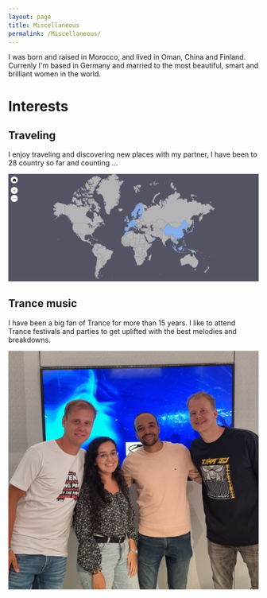 ```yaml
---
layout: page
title: Miscellaneous
permalink: /Miscellaneous/
---
```



I was born and raised in Morocco, and lived in Oman, China and Finland. Currenly I'm based in Germany and married to the most beautiful, smart and brilliant women in the world.


# Interests 

## Traveling 

I enjoy traveling and discovering new places with my partner, I have been to 28 country so far and counting ...

![png](/img/misc/map.png)


## Trance music

I have been a big fan of Trance for more than 15 years. I like to attend Trance festivals and parties to get uplifted with the best melodies and breakdowns.

![png](/img/misc/asot.jpg)